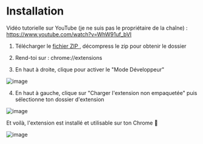 <h1>Installation </h1>

Vidéo tutorielle sur YouTube (je ne suis pas le propriétaire de la chaîne) : <a href="https://www.youtube.com/watch?v=WhW91uf_bVI">https://www.youtube.com/watch?v=WhW91uf_bVI</a>


1. Télécharger le <a href="https://github.com/divisi0n/status_naturalisation/releases"> fichier ZIP </a> , décompress le zip pour obtenir le dossier


2. Rend-toi sur : chrome://extensions


3. En haut à droite, clique pour activer le "Mode Développeur"
   
![image](https://github.com/user-attachments/assets/1c26f75b-963f-473b-a898-0c44e82eba9e)


4. En haut à gauche, clique sur "Charger l'extension non empaquetée" puis sélectionne ton dossier d'extension


![image](https://github.com/user-attachments/assets/6f13ef5b-e365-449d-94f1-d541449855c5)


Et voilà, l'extension est installé et utilisable sur ton Chrome 🎉

![image](https://github.com/user-attachments/assets/bd22b6f1-8ab5-4dfd-a13f-8aacc1672b99)
